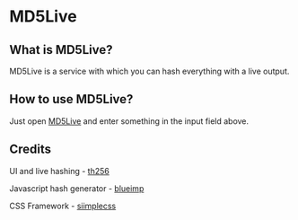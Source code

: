 # MD5Live

## What is MD5Live?
MD5Live is a service with which you can hash everything with a live output.

## How to use MD5Live?
Just open [MD5Live](https://th-256.github.io/MD5Live/) and enter something in the input field above.

## Credits
UI and live hashing - [th256](https://www.twitter.com/th256_)

Javascript hash generator - [blueimp](https://github.com/blueimp)

CSS Framework - [siimplecss](https://siimple.juanes.xyz/)
